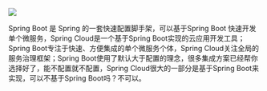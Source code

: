 ![](https://ws3.sinaimg.cn/large/006tNc79ly1g04znfu3kaj30c30bbdgd.jpg)

Spring Boot 是 Spring 的一套快速配置脚手架，可以基于Spring Boot 快速开发单个微服务，Spring Cloud是一个基于Spring Boot实现的云应用开发工具；Spring Boot专注于快速、方便集成的单个微服务个体，Spring Cloud关注全局的服务治理框架；Spring Boot使用了默认大于配置的理念，很多集成方案已经帮你选择好了，能不配置就不配置，Spring Cloud很大的一部分是基于Spring Boot来实现，可以不基于Spring Boot吗？不可以。